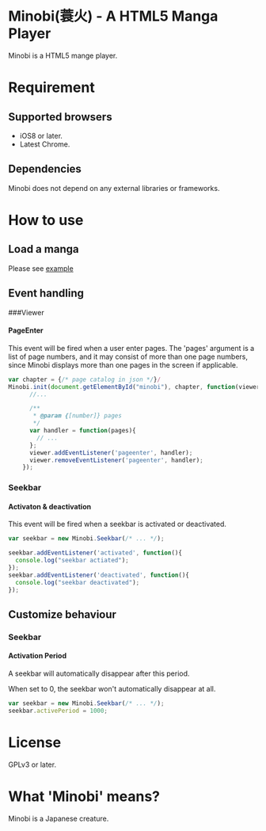 # Minobi(蓑火) - A HTML5 Manga Player

 Minobi is a HTML5 mange player.

# Requirement

## Supported browsers
 - iOS8 or later.
 - Latest Chrome.

## Dependencies
 Minobi does not depend on any external libraries or frameworks.

# How to use

## Load a manga

Please see [example](https://github.com/ledyba/Minobi/blob/master/web/index.html)

## Event handling

###Viewer

#### PageEnter

This event will be fired when a user enter pages. The 'pages' argument is a list of page numbers, and it may consist of more than one page numbers, since Minobi displays more than one pages in the screen if applicable.

```js
var chapter = {/* page catalog in json */}/
Minobi.init(document.getElementById("minobi"), chapter, function(viewer) {
      //...

      /**
       * @param {[number]} pages
       */
      var handler = function(pages){
        // ...
      };
      viewer.addEventListener('pageenter', handler);
      viewer.removeEventListener('pageenter', handler);
    });
```

### Seekbar

#### Activaton & deactivation

This event will be fired when a seekbar is activated or deactivated.

```js
var seekbar = new Minobi.Seekbar(/* ... */);

seekbar.addEventListener('activated', function(){
  console.log("seekbar actiated");
});
seekbar.addEventListener('deactivated', function(){
  console.log("seekbar deactivated");
});
```

## Customize behaviour

### Seekbar

#### Activation Period

A seekbar will automatically disappear after this period.

When set to 0, the seekbar won't automatically disappear at all.

```js
var seekbar = new Minobi.Seekbar(/* ... */);
seekbar.activePeriod = 1000;
```

# License

GPLv3 or later.

# What 'Minobi' means?

Minobi is a Japanese creature.

